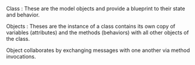 Class : These are the model objects and provide a blueprint to their state and behavior.

Objects : Theses are the instance of a class contains its own copy of variables (attributes) and the methods (behaviors) with all other objects of the class.

Object collaborates by exchanging messages with one another via method invocations.